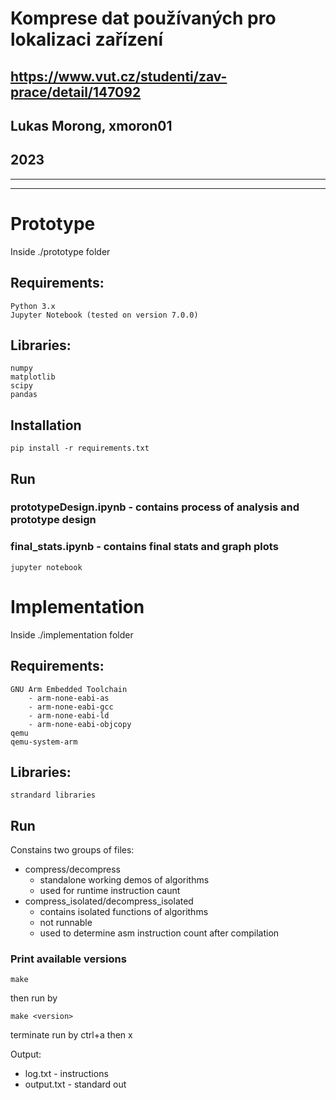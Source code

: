 # Komprese dat používaných pro lokalizaci zařízení
## https://www.vut.cz/studenti/zav-prace/detail/147092
## Lukas Morong, xmoron01
## 2023
---
---

# Prototype
Inside ./prototype folder
## Requirements:
    Python 3.x
    Jupyter Notebook (tested on version 7.0.0)
## Libraries:
    numpy
    matplotlib
    scipy
    pandas

## Installation
```
pip install -r requirements.txt
```
## Run
### prototypeDesign.ipynb - contains process of analysis and prototype design
### final_stats.ipynb - contains final stats and graph plots
```
jupyter notebook
```

# Implementation
Inside ./implementation folder
## Requirements:
    GNU Arm Embedded Toolchain
        - arm-none-eabi-as
        - arm-none-eabi-gcc
        - arm-none-eabi-ld
        - arm-none-eabi-objcopy
    qemu
    qemu-system-arm
## Libraries:
    strandard libraries

## Run
Constains two groups of files:
 - compress/decompress
    - standalone working demos of algorithms
    - used for runtime instruction caunt
- compress_isolated/decompress_isolated
    - contains isolated functions of algorithms
    - not runnable
    - used to determine asm instruction count after compilation
### Print available versions
```
make
```
then run by
```
make <version>
```
terminate run by ctrl+a then x

Output:
- log.txt - instructions
- output.txt - standard out